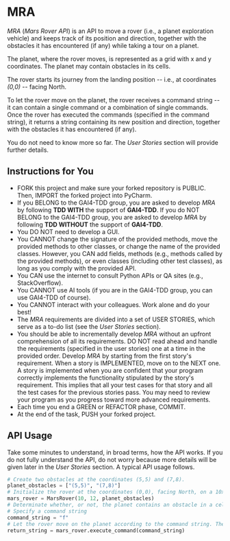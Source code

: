 # MRA
_MRA_ (_Mars Rover API_) is an API to move a rover (i.e., a planet exploration vehicle) and keeps track of its position and direction, together with the obstacles it has encountered (if any) while taking a tour on a planet.

The planet, where the rover moves, is represented as a grid with x and y coordinates. The planet may contain obstacles in its cells.

The rover starts its journey from the landing position -- i.e., at coordinates _(0,0)_ -- facing North.

To let the rover move on the planet, the rover receives a command string -- it can contain a single command or a combination of single commands. Once the rover has executed the commands (specified in the command string), it returns a string containing its new position and direction, together with the obstacles it has encountered (if any).

You do not need to know more so far. The _User Stories_ section will provide further details.

## Instructions for You
* FORK this project and make sure your forked repository is PUBLIC. Then, IMPORT the forked project into PyCharm.
* If you BELONG to the GAI4-TDD group, you are asked to develop _MRA_ by following **TDD WITH** the support of **GAI4-TDD**. If you do NOT BELONG to the GAI4-TDD group, you are asked to develop _MRA_ by following **TDD WITHOUT** the support of **GAI4-TDD**.
* You DO NOT need to develop a GUI.
* You CANNOT change the signature of the provided methods, move the provided methods to other classes, or change the name of the provided classes. However, you CAN add fields, methods (e.g., methods called by the provided methods), or even classes (including other test classes), as long as you comply with the provided API.
* You CAN use the internet to consult Python APIs or QA sites (e.g., StackOverflow).
* You CANNOT use AI tools (if you are in the GAI4-TDD group, you can use GAI4-TDD of course).
* You CANNOT interact with your colleagues. Work alone and do your best!
* The _MRA_ requirements are divided into a set of USER STORIES, which serve as a to-do list (see the _User Stories_ section).
* You should be able to incrementally develop _MRA_ without an upfront comprehension of all its requirements. DO NOT read ahead and handle the requirements (specified in the user stories) one at a time in the provided order. Develop _MRA_ by starting from the first story's requirement. When a story is IMPLEMENTED, move on to the NEXT one. A story is implemented when you are confident that your program correctly implements the functionality stipulated by the story's requirement. This implies that all your test cases for that story and all the test cases for the previous stories pass. You may need to review your program as you progress toward more advanced requirements.
* Each time you end a GREEN or REFACTOR phase, COMMIT.
* At the end of the task, PUSH your forked project.

## API Usage
Take some minutes to understand, in broad terms, how the API works. If you do not fully understand the API, do not worry because more details will be given later in the _User Stories_ section. A typical API usage follows.

```python
# Create two obstacles at the coordinates (5,5) and (7,8).
planet_obstacles = ["(5,5)", "(7,8)"]
# Initialize the rover at the coordinates (0,0), facing North, on a 10x12 planet with obstacles at the coordinates (5,5) and (7,8)
mars_rover = MarsRover(10, 12, planet_obstacles)
# Determinate whether, or not, the planet contains an obstacle in a cell contain_obstacle = mars_rover.planet_contains_obstacle_at(7, 8)
# Specify a command string
command_string = "f"
# Let the rover move on the planet according to the command string. The return string contains the new position of the rover, its direction, and the obstacles it has encountered while moving on the planet (if any)
return_string = mars_rover.execute_command(command_string)
```

